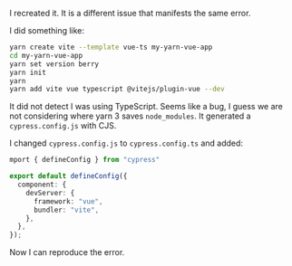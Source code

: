 I recreated it. It is a different issue that manifests the same error.

I did something like:

```sh
yarn create vite --template vue-ts my-yarn-vue-app
cd my-yarn-vue-app
yarn set version berry
yarn init                                                         
yarn
yarn add vite vue typescript @vitejs/plugin-vue --dev
```

It did not detect I was using TypeScript. Seems like a bug, I guess we are not considering where yarn 3 saves `node_modules`. It generated a `cypress.config.js` with CJS.

I changed `cypress.config.js` to `cypress.config.ts` and added:

```ts
mport { defineConfig } from "cypress"

export default defineConfig({
  component: {
    devServer: {
      framework: "vue",
      bundler: "vite",
    },
  },
});
```

Now I can reproduce the error.



